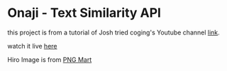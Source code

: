 # Onaji - Text Similarity API

this project is from a tutorial of Josh tried coging's Youtube channel [link](https://www.youtube.com/watch?v=4lUkSgvmTYM).

watch it live [here]()

Hiro Image is from [PNG Mart](https://www.pngmart.com/image/215788)
